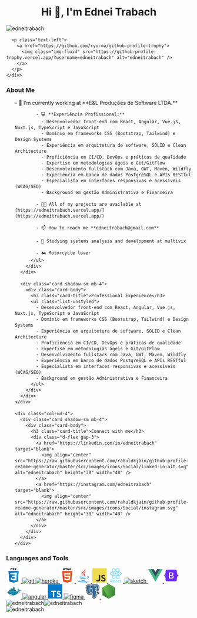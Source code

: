 <div class="container-fluid">
  <h1 align="center" class="display-4 mb-4">Hi 👋, I'm Ednei Trabach</h1>
  
  <div class="row mb-4">
    <div class="col">
      <p class="text-left"> 
        <img class="img-fluid" src="https://komarev.com/ghpvc/?username=edneitrabach&label=Profile%20views&color=0e75b6&style=flat" alt="edneitrabach" /> 
      </p>

      <p class="text-left"> 
        <a href="https://github.com/ryo-ma/github-profile-trophy">
          <img class="img-fluid" src="https://github-profile-trophy.vercel.app/?username=edneitrabach" alt="edneitrabach" />
        </a> 
      </p>
    </div>
  </div>

  <div class="row">
    <div class="col-md-8">
      <div class="card shadow-sm mb-4">
        <div class="card-body">
          <h3 class="card-title">About Me</h3>
          <ul class="list-unstyled">
            - 🔭 I’m currently working at **E&L Produções de Software LTDA.**

            - 💻 **Experiência Profissional:**
              - Desenvolvedor front-end com React, Angular, Vue.js, Nuxt.js, TypeScript e JavaScript
              - Domínio em frameworks CSS (Bootstrap, Tailwind) e Design Systems
              - Experiência em arquitetura de software, SOLID e Clean Architecture
              - Proficiência em CI/CD, DevOps e práticas de qualidade
              - Expertise em metodologias ágeis e Git/GitFlow
              - Desenvolvimento fullstack com Java, GWT, Maven, Wildfly
              - Experiência em banco de dados PostgreSQL e APIs RESTful
              - Especialista em interfaces responsivas e acessíveis (WCAG/SEO)
              - Background em gestão Administrativa e Financeira

            - 👨‍💻 All of my projects are available at [https://edneitrabach.vercel.app/](https://edneitrabach.vercel.app/)

            - 📫 How to reach me **edneitrabach@gmail.com**

            - 📖 Studying systems analysis and development at multivix

            - 🏍️ Motorcycle lover
          </ul>
        </div>
      </div>

      <div class="card shadow-sm mb-4">
        <div class="card-body">
          <h3 class="card-title">Professional Experience</h3>
          <ul class="list-unstyled">
            - Desenvolvedor front-end com React, Angular, Vue.js, Nuxt.js, TypeScript e JavaScript
            - Domínio em frameworks CSS (Bootstrap, Tailwind) e Design Systems
            - Experiência em arquitetura de software, SOLID e Clean Architecture
            - Proficiência em CI/CD, DevOps e práticas de qualidade
            - Expertise em metodologias ágeis e Git/GitFlow
            - Desenvolvimento fullstack com Java, GWT, Maven, Wildfly
            - Experiência em banco de dados PostgreSQL e APIs RESTful
            - Especialista em interfaces responsivas e acessíveis (WCAG/SEO)
            - Background em gestão Administrativa e Financeira
          </ul>
        </div>
      </div>
    </div>

    <div class="col-md-4">
      <div class="card shadow-sm mb-4">
        <div class="card-body">
          <h3 class="card-title">Connect with me</h3>
          <div class="d-flex gap-3">
            <a href="https://linkedin.com/in/edneitrabach" target="blank">
              <img align="center" src="https://raw.githubusercontent.com/rahuldkjain/github-profile-readme-generator/master/src/images/icons/Social/linked-in-alt.svg" alt="edneitrabach" height="30" width="40" />
            </a>
            <a href="https://instagram.com/edneitrabach" target="blank">
              <img align="center" src="https://raw.githubusercontent.com/rahuldkjain/github-profile-readme-generator/master/src/images/icons/Social/instagram.svg" alt="edneitrabach" height="30" width="40" />
            </a>
          </div>
        </div>
      </div>
    </div>
  </div>

  <div class="card shadow-sm mb-4">
    <div class="card-body">
      <h3 class="card-title">Languages and Tools</h3>
      <div class="d-flex flex-wrap gap-3">
        <a href="https://www.w3schools.com/css/" target="_blank" rel="noreferrer"> 
          <img src="https://raw.githubusercontent.com/devicons/devicon/master/icons/css3/css3-original-wordmark.svg" alt="css3" width="40" height="40"/> 
        </a> 
        <a href="https://git-scm.com/" target="_blank" rel="noreferrer"> 
          <img src="https://www.vectorlogo.zone/logos/git-scm/git-scm-icon.svg" alt="git" width="40" height="40"/> 
        </a> 
        <a href="https://heroku.com" target="_blank" rel="noreferrer"> 
          <img src="https://www.vectorlogo.zone/logos/heroku/heroku-icon.svg" alt="heroku" width="40" height="40"/> 
        </a> 
        <a href="https://www.w3.org/html/" target="_blank" rel="noreferrer"> 
          <img src="https://raw.githubusercontent.com/devicons/devicon/master/icons/html5/html5-original-wordmark.svg" alt="html5" width="40" height="40"/> 
        </a> 
        <a href="https://www.java.com" target="_blank" rel="noreferrer"> 
          <img src="https://raw.githubusercontent.com/devicons/devicon/master/icons/java/java-original.svg" alt="java" width="40" height="40"/> 
        </a> 
        <a href="https://developer.mozilla.org/en-US/docs/Web/JavaScript" target="_blank" rel="noreferrer"> 
          <img src="https://raw.githubusercontent.com/devicons/devicon/master/icons/javascript/javascript-original.svg" alt="javascript" width="40" height="40"/> 
        </a> 
        <a href="https://reactjs.org/" target="_blank" rel="noreferrer"> 
          <img src="https://raw.githubusercontent.com/devicons/devicon/master/icons/react/react-original-wordmark.svg" alt="react" width="40" height="40"/> 
        </a> 
        <a href="https://www.sketch.com/" target="_blank" rel="noreferrer"> 
          <img src="https://www.vectorlogo.zone/logos/sketchapp/sketchapp-icon.svg" alt="sketch" width="40" height="40"/> 
        </a> 
        <a href="https://vuejs.org/" target="_blank" rel="noreferrer">
          <img src="https://raw.githubusercontent.com/devicons/devicon/master/icons/vuejs/vuejs-original.svg" alt="vue" width="40" height="40"/>
        </a>
        <a href="https://getbootstrap.com" target="_blank" rel="noreferrer">
          <img src="https://raw.githubusercontent.com/devicons/devicon/master/icons/bootstrap/bootstrap-plain.svg" alt="bootstrap" width="40" height="40"/>
        </a>
        <a href="https://www.docker.com/" target="_blank" rel="noreferrer">
          <img src="https://raw.githubusercontent.com/devicons/devicon/master/icons/docker/docker-original.svg" alt="docker" width="40" height="40"/>
        </a>
        <a href="https://angular.io" target="_blank" rel="noreferrer">
          <img src="https://angular.io/assets/images/logos/angular/angular.svg" alt="angular" width="40" height="40"/>
        </a>
        <a href="https://www.typescriptlang.org/" target="_blank" rel="noreferrer">
          <img src="https://raw.githubusercontent.com/devicons/devicon/master/icons/typescript/typescript-original.svg" alt="typescript" width="40" height="40"/>
        </a>
        <a href="https://www.figma.com/" target="_blank" rel="noreferrer">
          <img src="https://www.vectorlogo.zone/logos/figma/figma-icon.svg" alt="figma" width="40" height="40"/>
        </a>
        <a href="https://www.postgresql.org" target="_blank" rel="noreferrer">
          <img src="https://raw.githubusercontent.com/devicons/devicon/master/icons/postgresql/postgresql-original.svg" alt="postgresql" width="40" height="40"/>
        </a>
        <a href="https://nodejs.org" target="_blank" rel="noreferrer">
          <img src="https://raw.githubusercontent.com/devicons/devicon/master/icons/nodejs/nodejs-original.svg" alt="nodejs" width="40" height="40"/>
        </a>
      </div>
    </div>
  </div>

  <div class="row">
    <div class="col-md-4 mb-4">
      <img class="img-fluid" align="left" src="https://github-readme-stats.vercel.app/api/top-langs?username=edneitrabach&show_icons=true&locale=en&layout=compact" alt="edneitrabach" />
    </div>
    <div class="col-md-4 mb-4">
      <img class="img-fluid" src="https://github-readme-stats.vercel.app/api?username=edneitrabach&show_icons=true&locale=en" alt="edneitrabach" />
    </div>
    <div class="col-md-4 mb-4">
      <img class="img-fluid" src="https://github-readme-streak-stats.herokuapp.com/?user=edneitrabach&" alt="edneitrabach" />
    </div>
  </div>
</div>
